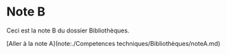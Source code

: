 # Note B

Ceci est la note B du dossier Bibliothèques.

[Aller à la note A](note:./Competences techniques/Bibliothèques/noteA.md)
